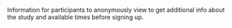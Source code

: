 Information for participants to anonymously view to get additional info about the study and available times before signing up.
